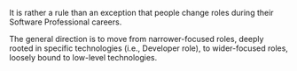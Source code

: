 It is rather a rule than an exception that people change roles during their Software Professional careers. 

The general direction is to move from narrower-focused roles, deeply rooted in specific technologies (i.e., Developer role), to wider-focused roles, loosely bound to low-level technologies.